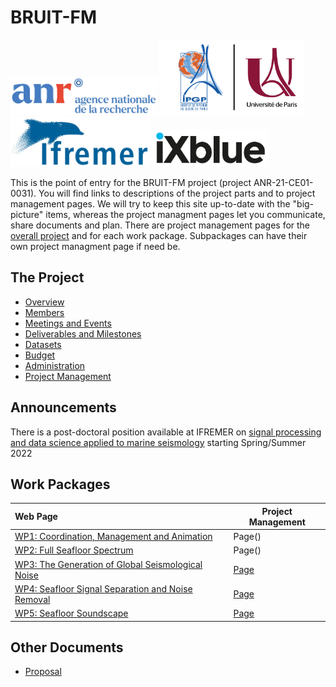# BRUIT-FM

<img src="Images/logos/ANR_logo.png" height="60"> <img src="Images/logos/IPGP_UP_couleur.png" height="120"> <img src="Images/logos/Ifremer RVB vBleue.jpg" height="80"> <img src="Images/logos/ixblue-logo-hd.jpg" height="60">

This is the point of entry for the BRUIT-FM project (project ANR-21-CE01-0031).  You will find links to descriptions of the project parts and to project management pages.  We will try to keep this site up-to-date with the "big-picture" items, whereas the project managment pages let you communicate, share documents and plan.  There are project management pages for the [overall project](https://resana.numerique.gouv.fr/public/perimetre/consulter/121414) and for each work package.  Subpackages can have their own project managment page if need be.

## The Project

- [Overview](overview.md)
- [Members](members.md)
- [Meetings and Events](meetings-events.md)
- [Deliverables and Milestones](deliverables-milestones.md)
- [Datasets](datasets.md)
- [Budget](budget.md)
- [Administration](administration.md)
- [Project Management](project_management.md)

## Announcements

There is a post-doctoral position available at IFREMER on [signal processing and data science applied to marine seismology](Documents/Ifremer_2022_Bruit-FM-Postdoc-Ocean-Bottom-Noise-Shazam.pdf) starting Spring/Summer 2022


## Work Packages

| Web Page         | Project Management |
| :--------------- | ---------- |
| [WP1: Coordination, Management and Animation](WP1.md)  | Page() |
| [WP2: Full Seafloor Spectrum](WP2.md)  | Page() |
| [WP3: The Generation of Global Seismological Noise](WP3.md)  | [Page](https://resana.numerique.gouv.fr/public/perimetre/consulter/132788) |
| [WP4: Seafloor Signal Separation and Noise Removal](WP4.md)  | [Page](https://resana.numerique.gouv.fr/public/perimetre/consulter/132795) |
| [WP5: Seafloor Soundscape](WP5.md)  | [Page](https://resana.numerique.gouv.fr/public/perimetre/consulter/121579) |

## Other Documents
- [Proposal](Documents/aapg-anr-2021-full_proposal_BRUITFM.pdf)

